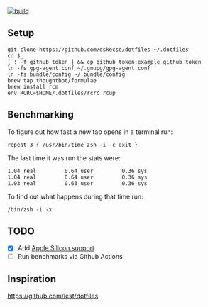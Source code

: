 [![build](https://github.com/dskecse/dotfiles/actions/workflows/main.yml/badge.svg)](https://github.com/dskecse/dotfiles/actions/workflows/main.yml)

## Setup

    git clone https://github.com/dskecse/dotfiles ~/.dotfiles
    cd $_
    [ ! -f github_token ] && cp github_token.example github_token
    ln -fs gpg-agent.conf ~/.gnupg/gpg-agent.conf
    ln -fs bundle/config ~/.bundle/config
    brew tap thoughtbot/formulae
    brew install rcm
    env RCRC=$HOME/.dotfiles/rcrc rcup

## Benchmarking

To figure out how fast a new tab opens in a terminal run:

    repeat 3 { /usr/bin/time zsh -i -c exit }

The last time it was run the stats were:

    1.04 real         0.64 user         0.36 sys
    1.04 real         0.64 user         0.36 sys
    1.03 real         0.63 user         0.36 sys

To find out what happens during that time run:

    /bin/zsh -i -x

## TODO

- [x] Add [Apple Silicon support](https://github.com/dskecse/laptop/commit/cde627d12c70e2fc0ab26f85ba86d8d716889232)
- [ ] Run benchmarks via Github Actions

## Inspiration

https://github.com/lest/dotfiles
